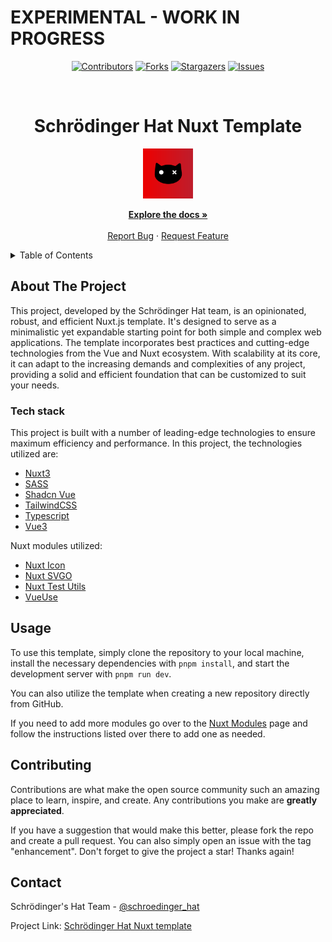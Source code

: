 # EXPERIMENTAL - WORK IN PROGRESS


<div align='center'>

[![Contributors][contributors-shield]][contributors-url]
[![Forks][forks-shield]][forks-url]
[![Stargazers][stars-shield]][stars-url]
[![Issues][issues-shield]][issues-url]

</div>

<!-- PROJECT LOGO -->
<br />
<div align="center">
  <h1>Schrödinger Hat Nuxt Template</h1>

  <a href="https://github.com/schroedinger-Hat/template">
    <img src="app/assets/svg/sh-logo.svg" alt="Logo" width="80" height="80">
  </a>

  <p align="center">
    <a href="https://github.com/schroedinger-Hat/template/blob/main/README.md"><strong>Explore the docs »</strong></a>
    <br />
    <br />
    <a href="https://github.com/schroedinger-Hat/Template/issues">Report Bug</a>
    ·
    <a href="https://github.com/schroedinger-Hat/Template/issues">Request Feature</a>
  </p>
</div>

<!-- TABLE OF CONTENTS -->
<details>
  <summary>Table of Contents</summary>
  <ol>
    <li>
      <a href="#about-the-project">About The Project</a>
      <ul>
        <li><a href="#tech-stack">Built With</a></li>
      </ul>
    </li>
    <li><a href="#usage">Usage</a></li>
    <li><a href="#contributing">Contributing</a></li>
    <li><a href="#contact">Contact</a></li>
  </ol>
</details>

<!-- ABOUT THE PROJECT -->
## About The Project

This project, developed by the Schrödinger Hat team, is an opinionated, robust, and efficient Nuxt.js template. It's designed to serve as a minimalistic yet expandable starting point for both simple and complex web applications. The template incorporates best practices and cutting-edge technologies from the Vue and Nuxt ecosystem. With scalability at its core, it can adapt to the increasing demands and complexities of any project, providing a solid and efficient foundation that can be customized to suit your needs.

### Tech stack

This project is built with a number of leading-edge technologies to ensure maximum efficiency and performance.
In this project, the technologies utilized are:

- [Nuxt3](https://nuxt.com/)
- [SASS](https://sass-lang.com/)
- [Shadcn Vue](https://www.shadcn-vue.com/)
- [TailwindCSS](https://tailwindcss.com/)
- [Typescript](https://www.typescriptlang.org/)
- [Vue3](https://vuejs.org/)

Nuxt modules utilized:
- [Nuxt Icon ](https://nuxt.com/modules/icon)
- [Nuxt SVGO](https://nuxt.com/modules/nuxt-svgo)
- [Nuxt Test Utils](https://github.com/nuxt/test-utils)
- [VueUse](https://nuxt.com/modules/vueuse)

## Usage

To use this template, simply clone the repository to your local machine, install the necessary dependencies with `pnpm install`, and start the development server with `pnpm run dev`.

You can also utilize the template when creating a new repository directly from GitHub.

If you need to add more modules go over to the [Nuxt Modules](https://nuxt.com/modules) page and follow the instructions listed over there to add one as needed.

## Contributing

Contributions are what make the open source community such an amazing place to learn, inspire, and create. Any contributions you make are **greatly appreciated**.

If you have a suggestion that would make this better, please fork the repo and create a pull request. You can also simply open an issue with the tag "enhancement".
Don't forget to give the project a star! Thanks again!

<!-- CONTACT -->

## Contact

Schrödinger's Hat Team - [@schroedinger_hat](mailto:dev@schroedinger-hat.org)

Project Link: [Schrödinger Hat Nuxt template](https://github.com/schroedinger-Hat/sh-nuxt-template)

<!-- MARKDOWN LINKS & IMAGES -->
<!-- https://www.markdownguide.org/basic-syntax/#reference-style-links -->

[contributors-shield]: https://img.shields.io/github/contributors/schroedinger-Hat/sh-nuxt-template.svg?style=for-the-badge
[contributors-url]: https://github.com/schroedinger-Hat/sh-nuxt-template/graphs/contributors
[forks-shield]: https://img.shields.io/github/forks/schroedinger-Hat/sh-nuxt-template.svg?style=for-the-badge
[forks-url]: https://github.com/schroedinger-Hat/sh-nuxt-template/network/members
[stars-shield]: https://img.shields.io/github/stars/schroedinger-Hat/sh-nuxt-template?style=for-the-badge
[stars-url]: https://github.com/schroedinger-Hat/sh-nuxt-template/stargazers
[issues-shield]: https://img.shields.io/github/issues/schroedinger-Hat/sh-nuxt-template.svg?style=for-the-badge
[issues-url]: https://github.com/schroedinger-Hat/sh-nuxt-template/issues
